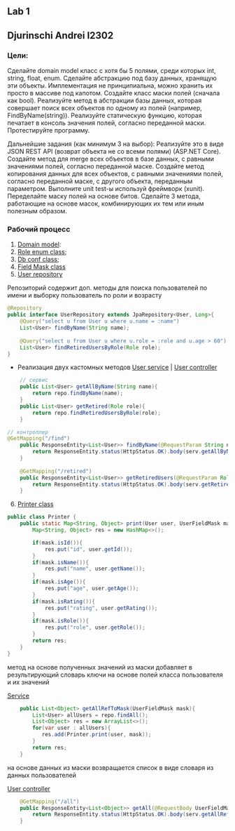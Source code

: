 ## Lab 1
## Djurinschi Andrei I2302

### Цели:

Сделайте domain model класс с хотя бы 5 полями, среди которых int, string, float, enum.
Сделайте абстракцию под базу данных, хранящую эти объекты. Имплементация не принципиальна, можно хранить их просто в массиве под капотом.
Создайте класс маски полей (сначала как bool).
Реализуйте метод в абстракции базы данных, которая совершает поиск всех объектов по одному из полей (например, FindByName(string)).
Реализуйте статическую функцию, которая печатает в консоль значения полей, согласно переданной маски.
Протестируйте программу.

Дальнейшие задания (как минимум 3 на выбор):
Реализуйте это в виде JSON REST API (возврат объекта не со всеми полями) (ASP.NET Core).
Создайте метод для merge всех объектов в базе данных, с равными значениями полей, согласно переданной маске.
Создайте метод копирования данных для всех объектов, с равными значениями полей, согласно переданной маске, с другого объекта, переданным параметром.
Выполните unit test-ы используй фреймворк (xunit).
Переделайте маску полей на основе битов.
Сделайте 3 метода, работающие на основе масок, комбинирующих их тем или иным полезным образом.

### Рабочий процесс

1) [Domain model](softLab/src/main/java/lab01/softlab/entities/User.java):
2) [Role enum class](softLab/src/main/java/lab01/softlab/entities/Role.java);
3) [Db conf class](softLab/src/main/java/lab01/softlab/configs/dbConfig.java);
4) [Field Mask class](softLab/src/main/java/lab01/softlab/mask/UserFieldMask.java)
5) [User repository](softLab/src/main/java/lab01/softlab/repo/UserRepository.java)

Репозиторий содержит доп. методы для поиска пользователей по имени и выборку пользователь по роли и возрасту
```java
@Repository
public interface UserRepository extends JpaRepository<User, Long>{
    @Query("select u from User u where u.name = :name")
    List<User> findByName(String name);
    
    @Query("select u from User u where u.role = :role and u.age > 60")
    List<User> findRetiredUsersByRole(Role role);
}
```

- Реализация двух кастомных методов [User service](softLab/src/main/java/lab01/softlab/service/UserService.java) | [User controller](softLab/src/main/java/lab01/softlab/controllers/UserController.java)


```java
    // сервис
    public List<User> getAllByName(String name){
        return repo.findByName(name);
    }
    public List<User> getRetired(Role role){
        return repo.findRetiredUsersByRole(role);
    }
```

```java
// контроллер
@GetMapping("/find")
    public ResponseEntity<List<User>> findByName(@RequestParam String name){
        return ResponseEntity.status(HttpStatus.OK).body(serv.getAllByName(name));
    }
    
    @GetMapping("/retired")
    public ResponseEntity<List<User>> getRetiredUsers(@RequestParam Role role){
        return ResponseEntity.status(HttpStatus.OK).body(serv.getRetired(role));
    }
```

6) [Printer class](softLab/src/main/java/lab01/softlab/printer/Printer.java)

```java
public class Printer {
    public static Map<String, Object> print(User user, UserFieldMask mask){
        Map<String, Object> res = new HashMap<>();

        if(mask.isId()){
            res.put("id", user.getId());
        }
        if(mask.isName()){
            res.put("name", user.getName());
        }
        if(mask.isAge()){
            res.put("age", user.getAge());
        }
        if(mask.isRating()){
            res.put("rating", user.getRating());
        }
        if(mask.isRole()){
            res.put("role", user.getRole());
        }
        return res;
    }
}
```

метод на основе полученных значений из маски добавляет в результирующий словарь ключи на основе полей класса пользователя и их значений

[Service](softLab/src/main/java/lab01/softlab/service/UserService.java)

```java
    public List<Object> getAllRefToMask(UserFieldMask mask){
        List<User> allUsers = repo.findAll();
        List<Object> res = new ArrayList<>();
        for(var user : allUsers){
           res.add(Printer.print(user, mask));
        }
        return res;
    }
```

на основе данных из маски возвращается список в виде словаря из данных пользователей

[User controller](softLab/src/main/java/lab01/softlab/controllers/UserController.java)

```java
    @GetMapping("/all")
    public ResponseEntity<List<Object>> getAll(@RequestBody UserFieldMask mask){
        return ResponseEntity.status(HttpStatus.OK).body(serv.getAllRefToMask(mask));
    }
```




